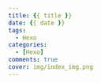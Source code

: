 ```yaml
---
title: {{ title }}
date: {{ date }}
tags: 
  - Hexo
categories: 
  - [Hexo]
comments: true
cover: img/index_img.png
---
```

